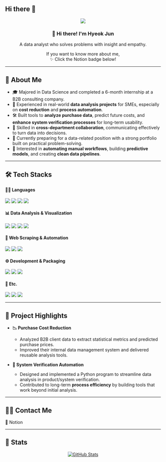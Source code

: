 ## Hi there 👋

<div align="center">

<img src="https://capsule-render.vercel.app/api?type=venom&color=auto&height=300&section=header&text=Hyeok Jun%20Lim&fontSize=70&fontColor=black"/>

### 👋 Hi there! I'm Hyeok Jun
A data analyst who solves problems with insight and empathy.  

If you want to know more about me,  
✨ Click the Notion badge below!

</div>

---

## 🧠 About Me

- 🎓 Majored in Data Science and completed a 6-month internship at a B2B consulting company.
- 💼 Experienced in real-world **data analysis projects** for SMEs, especially on **cost reduction** and **process automation**.
- 🛠 Built tools to **analyze purchase data**, predict future costs, and **enhance system verification processes** for long-term usability.
- 🤝 Skilled in **cross-department collaboration**, communicating effectively to turn data into decisions.
- 🌱 Currently preparing for a data-related position with a strong portfolio built on practical problem-solving.
- 🎯 Interested in **automating manual workflows**, building **predictive models**, and creating **clean data pipelines**.

---

## 🛠️ Tech Stacks

#### 🧑‍💻 Languages  
<div>
  <img src="https://img.shields.io/badge/Python-3776AB?style=flat&logo=python&logoColor=white"/>
  <img src="https://img.shields.io/badge/HTML5-E34F26?style=flat&logo=html5&logoColor=white"/>
  <img src="https://img.shields.io/badge/CSS3-1572B6?style=flat&logo=css3&logoColor=white"/>
  <img src="https://img.shields.io/badge/SQL-4479A1?style=flat&logo=postgresql&logoColor=white"/>
</div>

#### 📊 Data Analysis & Visualization  
<div>
  <img src="https://img.shields.io/badge/Pandas-150458?style=flat&logo=pandas&logoColor=white"/>
  <img src="https://img.shields.io/badge/Numpy-013243?style=flat&logo=numpy&logoColor=white"/>
  <img src="https://img.shields.io/badge/Matplotlib-11557C?style=flat&logo=plotly&logoColor=white"/>
  <img src="https://img.shields.io/badge/Seaborn-1E88E5?style=flat&logo=python&logoColor=white"/>
</div>

#### 🤖 Web Scraping & Automation  
<div>
  <img src="https://img.shields.io/badge/Selenium-43B02A?style=flat&logo=selenium&logoColor=white"/>
  <img src="https://img.shields.io/badge/BeautifulSoup-8B4513?style=flat&logo=python&logoColor=white"/>
  <img src="https://img.shields.io/badge/Requests-20232A?style=flat&logo=python&logoColor=white"/>
</div>

#### ⚙️ Development & Packaging  
<div>
  <img src="https://img.shields.io/badge/PyInstaller-222222?style=flat&logo=python&logoColor=white"/>
  <img src="https://img.shields.io/badge/VS%20Code-007ACC?style=flat&logo=visual-studio-code&logoColor=white"/>
  <img src="https://img.shields.io/badge/Jupyter-F37626?style=flat&logo=jupyter&logoColor=white"/>
</div>

#### 🧰 Etc.  
<div>
  <img src="https://img.shields.io/badge/Git-F05032?style=flat&logo=git&logoColor=white"/>
  <img src="https://img.shields.io/badge/GitHub-181717?style=flat&logo=github&logoColor=white"/>
  <img src="https://img.shields.io/badge/Notion-000000?style=flat&logo=notion&logoColor=white"/>
</div>

---

## 💼 Project Highlights

- **📉 Purchase Cost Reduction**
  - Analyzed B2B client data to extract statistical metrics and predicted purchase prices.
  - Improved their internal data management system and delivered reusable analysis tools.

- **🧪 System Verification Automation**
  - Designed and implemented a Python program to streamline data analysis in product/system verification.
  - Contributed to long-term **process efficiency** by building tools that work beyond initial analysis.

---

## 🧑‍💻 Contact Me

💬 Notion  
<a href="" target="_blank">
  <img src="" style="vertical-align: middle;"/>
</a>

---

## 🏅 Stats

<div align="center">
  
[![GitHub Stats](https://github-readme-stats.vercel.app/api?username=yuwolxx&show_icons=true&theme=default)](https://github.com/anuraghazra/github-readme-stats)

</div>
